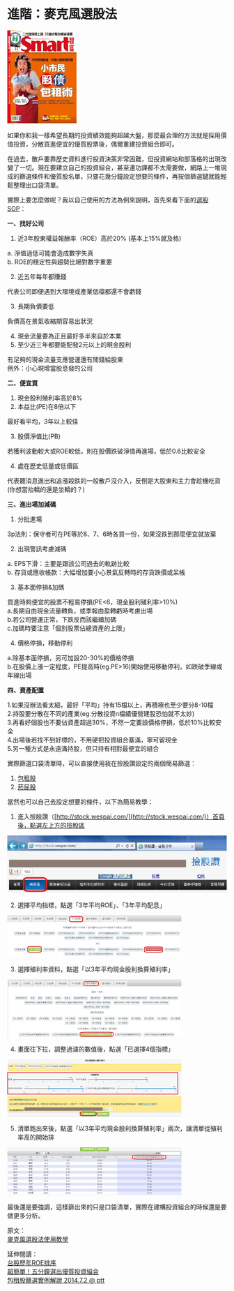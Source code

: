 # 進階：麥克風選股法

![&#x6211;&#x7576;&#x904E;Smart&#x5C01;&#x9762;&#x4E3B;&#x984C;&#xFF0C;&#x4F46;&#x90A3;&#x671F;&#x64FA;&#x4E86;&#x5F35;&#x5927;&#x5ABD;&#x5716;](../.gitbook/assets/smart171.jpg)

如果你和我一樣希望長期的投資績效能夠超越大盤，那麼最合理的方法就是採用價值投資，分散買進便宜的優質股票後，偶爾重建投資組合即可。  
  
在過去，散戶要靠歷史資料進行投資決策非常困難，但投資網站和部落格的出現改變了一切。現在要建立自己的投資組合，甚至連功課都不太需要做，網路上一堆現成的篩選條件和優質股名單，只要花幾分鐘設定想要的條件，再按個篩選鍵就能輕鬆整理出口袋清單。  
  
實際上要怎麼做呢？我以自己使用的方法為例來說明，首先來看下面的[選股SOP](http://www.ptt.cc/bbs/Stock/M.1354098293.A.88E.html)：  
  
**一、找好公司**  
  
1. 近3年股東權益報酬率（ROE）高於20% \(基本上15%就及格\)  
  
a. 淨值過低可能會造成數字失真  
b. ROE的穩定性與趨勢比絕對數字重要  
  
2. 近五年每年都賺錢  
  
代表公司即便遇到大環境或產業低檔都還不會虧錢  
  
3. 長期負債要低  
  
負債高在景氣收縮期容易出狀況  
  
4. 現金流量要為正且最好多半來自於本業  
5. 至少近三年都要能配發2元以上的現金股利  
  
有足夠的現金流量支應營運還有閒錢給股東  
例外：小心現增當股息發的公司  
  
**二、便宜買**  
  
1. 現金股利殖利率高於8%  
2. 本益比\(PE\)在8倍以下  
  
最好看平均，3年以上較佳  
  
3. 股價淨值比\(PB\)  
  
若獲利波動較大或ROE較低，則在股價跌破淨值再進場，低於0.6比較安全  
  
4. 處在歷史低量或低價區  
  
代表聽消息進出和追漲殺跌的一般散戶沒介入，反倒是大股東和主力會趁機吃貨  
\(你想當抬轎的還是坐轎的？\)  
  
**三、進出場加減碼**  
  
1. 分批進場  
  
3p法則：保守者可在PE等於8、7、6時各買一份，如果沒跌到那麼便宜就放棄  
  
2. 出現警訊考慮減碼  
  
a. EPS下滑：主要是跟該公司過去的軌跡比較  
b. 存貨或應收帳款：大幅增加要小心景氣反轉時的存貨跌價或呆帳  
  
3. 基本面停損&加碼  
  
買進時夠便宜的股票不輕易停損\(PE&lt;6，現金股利殖利率&gt;10%\)  
a.長期自由現金流量轉負，或季報由盈轉虧時考慮出場  
b.若公司營運正常，下跌反而該繼續加碼  
c.加碼時要注意「個別股票佔總資產的上限」  
  
4. 價格停損，移動停利  
  
a.除基本面停損，另可加設20-30%的價格停損  
b.在股價上漲一定程度，PE提高時\(eg.PE&gt;16\)開始使用移動停利，如跌破季線或年線出場  
  
**四、資產配置**  
  
1.如果沒辦法看太細，最好「平均」持有15檔以上，再積極也至少要分8-10檔  
2.持股要分散在不同的產業\(eg.分散投資n檔績優營建股恐怕就不太妙\)  
3.再看好個股也不要佔資產超過30%，不然一定要設價格停損，低於10%比較安全  
4.出場後若找不到好標的，不用硬把投資組合塞滿，寧可留現金  
5.另一種方式是永遠滿持股，但只持有相對最便宜的組合  
  
實際篩選口袋清單時，可以直接使用我在撿股讚設定的兩個簡易篩選：  
  
1. [包租股](http://stock.wespai.com/p/5322)  
2. [菸屁股](http://stock.wespai.com/p/17060)  
  
當然也可以自己去設定想要的條件，以下為簡易教學：  
  
1. 進入撿股讚（[http://stock.wespai.com/](http://stock.wespai.com/)）首頁後，點選左上方的撿股區

![](../.gitbook/assets/wespai1%20%281%29.jpg)

2. 選擇平均指標，點選「3年平均ROE」、「3年平均配息」

![](../.gitbook/assets/wespai2.jpg)

3. 選擇殖利率資料，點選「以3年平均現金股利換算殖利率」

![](../.gitbook/assets/wespai3.jpg)

4. 畫面往下拉，調整過濾的數值後，點選「已選擇4個指標」

![](../.gitbook/assets/wespai4.jpg)

5. 清單跑出來後，點選「以3年平均現金股利換算殖利率」兩次，讓清單從殖利率高的開始排

![](../.gitbook/assets/wespai5.jpg)

最後還是要強調，這樣篩出來的只是口袋清單，實際在建構投資組合的時候還是要做更多分析。

原文：  
[麥克風選股法使用教學](https://stasistw.blogspot.com/2012/11/blog-post.html)  
  
延伸閱讀：  
[台股歷年ROE排序](http://stasistw.blogspot.com/2011/09/roe.html)  
[超簡單！五分鐘選出優質投資組合](http://stasistw.blogspot.tw/2012/02/blog-post.html)  
[包租股篩選實例解說 2014.7.2 @ ptt](https://www.ptt.cc/bbs/Stock/M.1404313915.A.690.html)


